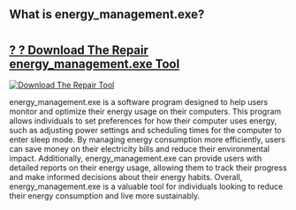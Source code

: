 ## What is energy_management.exe?

# <h2><a href="https://exedetect.com/download.php?energy_management.exe">? ? Download The Repair energy_management.exe Tool</a></h2>

[![Download The Repair Tool](https://exedetect.com/download-button.jpg)](https://exedetect.com/download.php?energy_management.exe)

energy_management.exe is a software program designed to help users monitor and optimize their energy usage on their computers. This program allows individuals to set preferences for how their computer uses energy, such as adjusting power settings and scheduling times for the computer to enter sleep mode. By managing energy consumption more efficiently, users can save money on their electricity bills and reduce their environmental impact. Additionally, energy_management.exe can provide users with detailed reports on their energy usage, allowing them to track their progress and make informed decisions about their energy habits. Overall, energy_management.exe is a valuable tool for individuals looking to reduce their energy consumption and live more sustainably.
